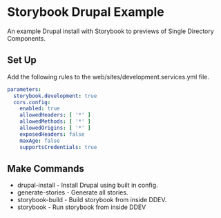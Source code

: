 # Storybook Drupal Example

An example Drupal install with Storybook to previews of Single Directory
Components.

## Set Up

Add the following rules to the web/sites/development.services.yml file.

```yml
parameters:
  storybook.development: true
  cors.config:
    enabled: true
    allowedHeaders: [ '*' ]
    allowedMethods: [ '*' ]
    allowedOrigins: [ '*' ]
    exposedHeaders: false
    maxAge: false
    supportsCredentials: true
```

## Make Commands

- drupal-install - Install Drupal using built in config.
- generate-stories - Generate all stories.
- storybook-build - Build storybook from inside DDEV.
- storybook - Run storybook from inside DDEV
